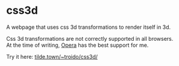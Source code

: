# css3d

A webpage that uses css 3d transformations to render itself in 3d.

Css 3d transformations are not correctly supported in all browsers.  
At the time of writing, [Opera](http://www.opera.com/) has the best support for me.

Try it here: [tilde.town/~troido/css3d/](https://tilde.town/~troido/css3d/)
